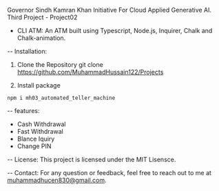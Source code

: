 Governor Sindh Kamran Khan Initiative For Cloud Applied Generative AI.
Third Project - Project02
- CLI ATM:
An ATM built using Typescript, Node.js, Inquirer, Chalk and Chalk-animation.

-- Installation:
  1. Clone the Repository
    git clone https://github.com/MuhammadHussain122/Projects 

  2. Install package
 
    npm i mh03_automated_teller_machine

-- features: 
 - Cash Withdrawal
 - Fast Withdrawal
 - Blance Iquiry
 - Change PIN

 
 

-- License:
This project is licensed under the MIT Lisensce. 

-- Contact:
For any question or feedback, feel free to reach out to me at muhammadhucen830@gmail.com.